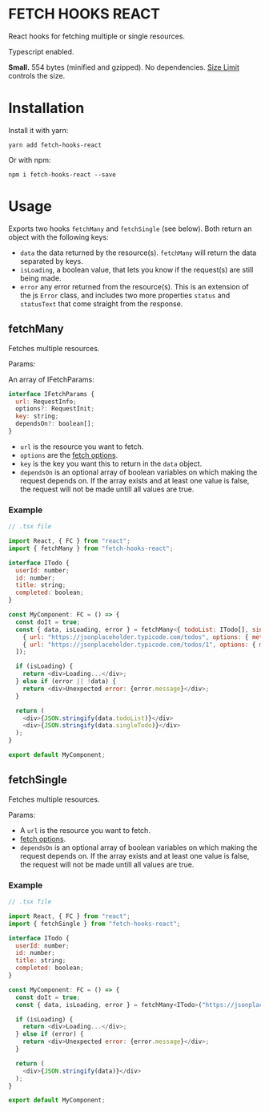 # FETCH HOOKS REACT

React hooks for fetching multiple or single resources.

Typescript enabled.

**Small.** 554 bytes (minified and gzipped). No dependencies.
[Size Limit](https://github.com/ai/size-limit) controls the size.


# Installation

Install it with yarn:

```
yarn add fetch-hooks-react
```


Or with npm:


```
npm i fetch-hooks-react --save
```


# Usage

Exports two hooks `fetchMany` and `fetchSingle` (see below). Both return an object with the following keys:
- `data` the data returned by the resource(s). `fetchMany` will return the data separated by keys.
- `isLoading`, a boolean value, that lets you know if the request(s) are still being made.
- `error` any error returned from the resource(s). This is an extension of the js `Error` class, and includes two more properties `status` and `statusText` that come straight from the response.



## fetchMany

Fetches multiple resources.

Params:

An array of IFetchParams:

```javascript
interface IFetchParams {
  url: RequestInfo;
  options?: RequestInit;
  key: string;
  dependsOn?: boolean[];
}
```

- `url` is the resource you want to fetch.
- `options` are the [fetch options](https://developer.mozilla.org/en-US/docs/Web/API/Fetch_API/Using_Fetch#Supplying_request_options). 
- `key` is the key you want this to return in the `data` object.
- `dependsOn` is an optional array of boolean variables on which making the request depends on. If the array exists and at least one value is false, the request will not be made untill all values are true.


### Example

```javascript
// .tsx file

import React, { FC } from "react";
import { fetchMany } from "fetch-hooks-react";

interface ITodo {
  userId: number;
  id: number;
  title: string;
  completed: boolean;
}

const MyComponent: FC = () => {
  const doIt = true;
  const { data, isLoading, error } = fetchMany<{ todoList: ITodo[], singleTodo: ITodo>([
    { url: "https://jsonplaceholder.typicode.com/todos", options: { method: "GET" }, key: "todoList" },
    { url: "https://jsonplaceholder.typicode.com/todos/1", options: { method: "GET" }, key: "singleTodo", dependsOn: [doIt] }
  ]); 

  if (isLoading) {
    return <div>Loading...</div>;
  } else if (error || !data) {
    return <div>Unexpected error: {error.message}</div>;
  }

  return (
    <div>{JSON.stringify(data.todoList)}</div>
    <div>{JSON.stringify(data.singleTodo)}</div>
  );
}

export default MyComponent;
```


## fetchSingle

Fetches multiple resources.

Params:

- A `url` is the resource you want to fetch.
- [fetch options](https://developer.mozilla.org/en-US/docs/Web/API/Fetch_API/Using_Fetch#Supplying_request_options). 
- `dependsOn` is an optional array of boolean variables on which making the request depends on. If the array exists and at least one value is false, the request will not be made untill all values are true.


### Example

```javascript
// .tsx file

import React, { FC } from "react";
import { fetchSingle } from "fetch-hooks-react";

interface ITodo {
  userId: number;
  id: number;
  title: string;
  completed: boolean;
}

const MyComponent: FC = () => {
  const doIt = true;
  const { data, isLoading, error } = fetchMany<ITodo>("https://jsonplaceholder.typicode.com/todos/1", { method: "GET" }, [doIt]);

  if (isLoading) {
    return <div>Loading...</div>;
  } else if (error) {
    return <div>Unexpected error: {error.message}</div>;
  }

  return (
    <div>{JSON.stringify(data)}</div>
  );
}

export default MyComponent;
```